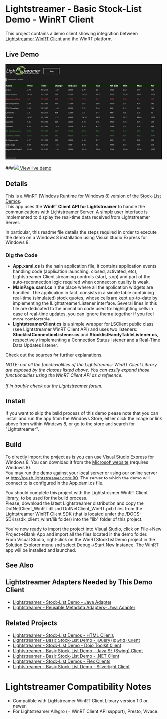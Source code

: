 # Lightstreamer - Basic Stock-List Demo - WinRT Client

<!-- START DESCRIPTION lightstreamer-example-stocklist-client-winrt -->

This project contains a demo client showing integration between [Lightstreamer WinRT Client](http://www.lightstreamer.com/docs/client_winrt_api/frames.html) and the WinRT platform.

## Live Demo

[![screenshot](screen_wp_large.png)](http://apps.microsoft.com/webpdp/en-US/app/lightstreamer-stock-list-demo/8467d915-5499-44b7-8d20-93baaf916682)<br>

###[![](http://demos.lightstreamer.com/site/img/play.png) View live demo](http://apps.microsoft.com/webpdp/en-US/app/lightstreamer-stock-list-demo/8467d915-5499-44b7-8d20-93baaf916682)<br>

## Details

This is a WinRT (Windows Runtime for Windows 8) version of the [Stock-List Demos](https://github.com/Weswit/Lightstreamer-example-Stocklist-client-javascript).<br>
This app uses the <b>WinRT Client API for Lightstreamer</b> to handle the communications with Lightstreamer Server. A simple user interface is implemented to display the real-time data received from Lightstreamer Server.

In particular, this readme file details the steps required in order to execute the demo on a Windows 8 installation using Visual Studio Express for Windows 8.

### Dig the Code

* <b>App.xaml.cs</b> is the main application file, it contains application events handling code (application launching, closed, activated, etc), Lightstreamer Client streaming controls (start, stop) and part of the auto-reconnection logic required when connection quality is weak.
* <b>MainPage.xaml.cs</b> is the place where all the application widgets are handled. The application in fact, consists in a simple table containing real-time (simulated) stock quotes, whose cells are kept up-to-date by implementing the ILightstreamerListener interface.
  Several lines in this file are dedicated to the animation code used for highlighting cells in case of real-time updates, you can ignore them altogether if you feel more comfortable.
* <b>LightstreamerClient.cs</b> is a simple wrapper for LSClient public class (see Lightstreamer WinRT Client API) and uses two listeners: <b>StocklistConnectionListener.cs</b> and <b>StocklistHandyTableListener.cs</b>, respectively implementing a Connection Status listener and a Real-Time Data Updates listener.
  
Check out the sources for further explanations.<br>

<i>NOTE: not all the functionalities of the Lightstreamer WinRT Client Library are exposed by the classes listed above. You can easily expand those functionalities using the WinRT Client API as a reference.<br>  
If in trouble check out the [Lightstreamer forum](http://forums.lightstreamer.com/).</i>

<!-- END DESCRIPTION lightstreamer-example-stocklist-client-winrt -->

## Install

If you want to skip the build process of this demo please note that you can install and run the app from the Windows Store, either click the image or link above from within Windows 8, or go to the store and search for "Lightstreamer".<br>

## Build 

To directly import the project as is you can use Visual Studio Express for Windows 8. You can download it from the [Microsoft website](http://www.microsoft.com/visualstudio/eng/downloads#d-express-windows-8) (requires Windows 8).<br>
You may run the demo against your local server or using our online server at http://push.lightstreamer.com:80. The server to which the demo will connect to is configured in the App.xaml.cs file.<br>

You should complete this project with the Lightstreamer WinRT Client library, to be used for the build process.<br>
Please, download the latest Lightstreamer distribution and copy the DotNetClient_WinRT.dll and DotNetClient_WinRT.pdb files from the Lightstreamer WinRT Client SDK (that is located under the /DOCS-SDKs/sdk_client_winrt/lib folder) into the "lib" folder of this project.

You're now ready to import the project into Visual Studio, click on File->New Project->Blank App and import all the files located in the demo folder.<br>
From Visual Studio, right-click on the WinRTStockListDemo project in the Solution Explorer menu and select Debug->Start New Instance. The WinRT app will be installed and launched.

## See Also

## Lightstreamer Adapters Needed by This Demo Client

<!-- START RELATED_ENTRIES -->
* [Lightstreamer - Stock-List Demo - Java Adapter](https://github.com/Weswit/Lightstreamer-example-Stocklist-adapter-java)
* [Lightstreamer - Reusable Metadata Adapters- Java Adapter](https://github.com/Weswit/Lightstreamer-example-ReusableMetadata-adapter-java)

<!-- END RELATED_ENTRIES -->

## Related Projects

* [Lightstreamer - Stock-List Demos - HTML Clients](https://github.com/Weswit/Lightstreamer-example-Stocklist-client-javascript)
* [Lightstreamer - Basic Stock-List Demo - jQuery (jqGrid) Client](https://github.com/Weswit/Lightstreamer-example-StockList-client-jquery)
* [Lightstreamer - Stock-List Demo - Dojo Toolkit Client](https://github.com/Weswit/Lightstreamer-example-StockList-client-dojo)
* [Lightstreamer - Basic Stock-List Demo - Java SE (Swing) Client](https://github.com/Weswit/Lightstreamer-example-StockList-client-java)
* [Lightstreamer - Basic Stock-List Demo - .NET Client](https://github.com/Weswit/Lightstreamer-example-StockList-client-dotnet)
* [Lightstreamer - Stock-List Demos - Flex Clients](https://github.com/Weswit/Lightstreamer-example-StockList-client-flex)
* [Lightstreamer - Basic Stock-List Demo - Silverlight Client](https://github.com/Weswit/Lightstreamer-example-StockList-client-silverlight)

# Lightstreamer Compatibility Notes

- Compatible with Lightstreamer WinRT Client Library version 1.0 or newer.
- For Lightstreamer Allegro (+ WinRT Client API support), Presto, Vivace.
